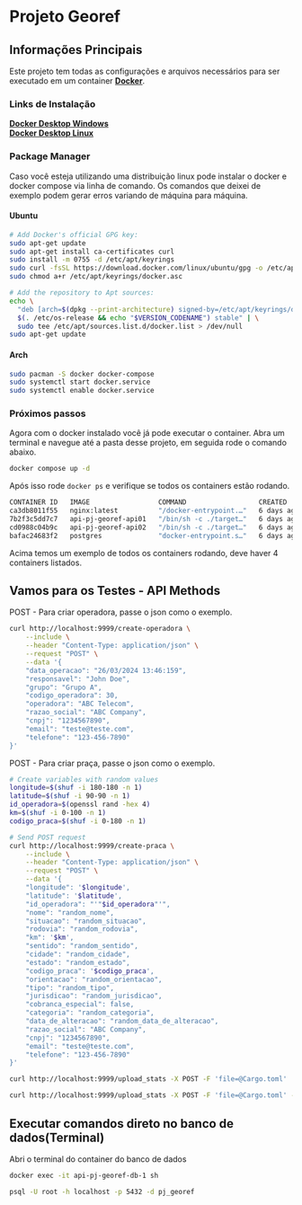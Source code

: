 # Projeto Georef

## Informações Principais
Este projeto tem todas as configurações e arquivos necessários para ser executado em um container **[Docker](https://www.docker.com/)**.

### Links de Instalação
**[Docker Desktop Windows](https://docs.docker.com/desktop/install/windows-install/)** <br>
**[Docker Desktop Linux](https://docs.docker.com/desktop/install/linux-install/)**

### Package Manager
Caso você esteja utilizando uma distribuição linux pode instalar o docker e docker compose via linha de comando.
Os comandos que deixei de exemplo podem gerar erros variando de máquina para máquina.

#### Ubuntu
```bash
# Add Docker's official GPG key:
sudo apt-get update
sudo apt-get install ca-certificates curl
sudo install -m 0755 -d /etc/apt/keyrings
sudo curl -fsSL https://download.docker.com/linux/ubuntu/gpg -o /etc/apt/keyrings/docker.asc
sudo chmod a+r /etc/apt/keyrings/docker.asc

# Add the repository to Apt sources:
echo \
  "deb [arch=$(dpkg --print-architecture) signed-by=/etc/apt/keyrings/docker.asc] https://download.docker.com/linux/ubuntu \
  $(. /etc/os-release && echo "$VERSION_CODENAME") stable" | \
  sudo tee /etc/apt/sources.list.d/docker.list > /dev/null
sudo apt-get update
```

#### Arch
```bash
sudo pacman -S docker docker-compose
sudo systemctl start docker.service
sudo systemctl enable docker.service
```

### Próximos passos
Agora com o docker instalado você já pode executar o container.
Abra um terminal e navegue até a pasta desse projeto, em seguida rode o comando abaixo.

```bash
docker compose up -d
```

Após isso rode ```docker ps``` e verifique se todos os containers estão rodando.
```bash
CONTAINER ID   IMAGE                 COMMAND                  CREATED      STATUS                    PORTS     NAMES
ca3db8011f55   nginx:latest          "/docker-entrypoint.…"   6 days ago   Up 38 seconds                       api-pj-georef-nginx-1
7b2f3c5dd7c7   api-pj-georef-api01   "/bin/sh -c ./target…"   6 days ago   Up 39 seconds                       api-pj-georef-api01-1
cd0988c04b9c   api-pj-georef-api02   "/bin/sh -c ./target…"   6 days ago   Up 39 seconds                       api-pj-georef-api02-1
bafac24683f2   postgres              "docker-entrypoint.s…"   6 days ago   Up 39 seconds (healthy)             api-pj-georef-db-1
```
Acima temos um exemplo de todos os containers rodando, deve haver 4 containers listados.

## Vamos para os Testes - API Methods
POST - Para criar operadora, passe o json como o exemplo.
```bash
curl http://localhost:9999/create-operadora \
    --include \
    --header "Content-Type: application/json" \
    --request "POST" \
    --data '{
	"data_operacao": "26/03/2024 13:46:159",
	"responsavel": "John Doe",
	"grupo": "Grupo A",
	"codigo_operadora": 30,
	"operadora": "ABC Telecom",
	"razao_social": "ABC Company",
	"cnpj": "1234567890",
	"email": "teste@teste.com",
	"telefone": "123-456-7890"
}'
```

POST - Para criar praça, passe o json como o exemplo.
```bash
# Create variables with random values
longitude=$(shuf -i 180-180 -n 1)
latitude=$(shuf -i 90-90 -n 1)
id_operadora=$(openssl rand -hex 4)
km=$(shuf -i 0-100 -n 1)
codigo_praca=$(shuf -i 0-180 -n 1)

# Send POST request
curl http://localhost:9999/create-praca \
    --include \
    --header "Content-Type: application/json" \
    --request "POST" \
    --data '{
    "longitude": '$longitude',
    "latitude": '$latitude',
    "id_operadora": "'"$id_operadora"'",
    "nome": "random_nome",
    "situacao": "random_situacao",
    "rodovia": "random_rodovia",
    "km": '$km',
    "sentido": "random_sentido",
    "cidade": "random_cidade",
    "estado": "random_estado",
    "codigo_praca": '$codigo_praca',
    "orientacao": "random_orientacao",
    "tipo": "random_tipo",
    "jurisdicao": "random_jurisdicao",
    "cobranca_especial": false,
    "categoria": "random_categoria",
    "data_de_alteracao": "random_data_de_alteracao",
    "razao_social": "ABC Company",
    "cnpj": "1234567890",
    "email": "teste@teste.com",
    "telefone": "123-456-7890"
}'
```

```bash
curl http://localhost:9999/upload_stats -X POST -F 'file=@Cargo.toml'
```

```bash
curl http://localhost:9999/upload_stats -X POST -F 'file=@Cargo.toml' -F 'layout=advanced'
```

## Executar comandos direto no banco de dados(Terminal)

Abri o terminal do container do banco de dados
```bash
docker exec -it api-pj-georef-db-1 sh
```

```bash
psql -U root -h localhost -p 5432 -d pj_georef
```